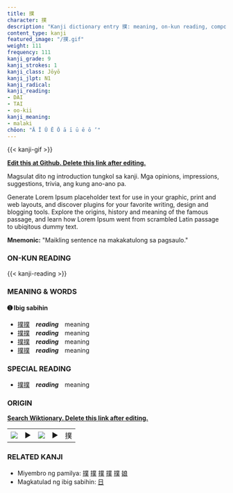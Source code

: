 ```yaml
---
title: 撲
character: 撲
description: "Kanji dictionary entry 撲: meaning, on-kun reading, compounds, origin, related kanji"
content_type: kanji
featured_image: "/撲.gif"
weight: 111
frequency: 111
kanji_grade: 9
kanji_strokes: 1
kanji_class: Jōyō
kanji_jlpt: N1
kanji_radical: 
kanji_reading: 
- DAI
- TAI
- oo-kii
kanji_meaning:
- malaki
chōon: "Ā Ī Ū Ē Ō ā ī ū ē ō ’"
---
```

[//]: # (Don't edit the line below. Kanji animated GIF code is automatically generated.)
{{< kanji-gif >}}

[//]: # (Edit below this line.)

**[Edit this at Github. Delete this link after editing.](https://github.com/tim0g/tim/tree/main/content/kanji/撲/index.md)**

Magsulat dito ng introduction tungkol sa kanji. Mga opinions, impressions, suggestions, trivia, ang kung ano-ano pa.

Generate Lorem Ipsum placeholder text for use in your graphic, print and web layouts, and discover plugins for your favorite writing, design and blogging tools. Explore the origins, history and meaning of the famous passage, and learn how Lorem Ipsum went from scrambled Latin passage to ubiqitous dummy text.
 
**Mnemonic:** "Maikling sentence na makakatulong sa pagsaulo."

### ON-KUN READING

[//]: # (Don't edit the line below. ON-KUN READING code is automatically generated.)
{{< kanji-reading >}}

### MEANING & WORDS

#### ➊ **Ibig sabihin**
  - [撲](../撲)[撲](../撲)　***reading***　meaning
  - [撲](../撲)[撲](../撲)　***reading***　meaning
  - [撲](../撲)[撲](../撲)　***reading***　meaning
  - [撲](../撲)[撲](../撲)　***reading***　meaning

### SPECIAL READING
  - [撲](../撲)[撲](../撲)　***reading***　meaning

### ORIGIN

**[Search Wiktionary. Delete this link after editing.](https://wiktionary.org/wiki/撲)**
<table class="kanji-table"><tr><td>
<img src="60px-撲-bronze.svg.png">
</td><td>▶</td><td>
<img src="60px-撲-oracle.svg.png">
</td><td>▶</td>
<td class="kanji-origin">撲</td>
</tr></table>

### RELATED KANJI
- Miyembro ng pamilya: [撲](../撲) [撲](../撲) [撲](../撲) [撲](../撲) [撲](../撲) [娘](../娘)
- Magkatulad ng ibig sabihin: [日](../日)
